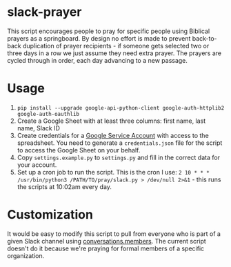 # slack-prayer
This script encourages people to pray for specific people using Biblical prayers as a springboard. By design no effort is made to prevent back-to-back duplication of prayer recipients - if someone gets selected two or three days in a row we just assume they need extra prayer. The prayers are cycled through in order, each day advancing to a new passage.

# Usage
1) `pip install --upgrade google-api-python-client google-auth-httplib2 google-auth-oauthlib`
2) Create a Google Sheet with at least three columns: first name, last name, Slack ID
3) Create credentials for a [Google Service Account](https://developers.google.com/workspace/guides/create-credentials) with access to the spreadsheet. You need to generate a `credentials.json` file for the script to access the Google Sheet on your behalf.
4) Copy `settings.example.py` to `settings.py` and fill in the correct data for your account.
5) Set up a cron job to run the script. This is the cron I use: `2 10 * * * /usr/bin/python3 /PATH/TO/pray/slack.py > /dev/null 2>&1` - this runs the scripts at 10:02am every day.

# Customization
It would be easy to modify this script to pull from everyone who is part of a given Slack channel using [conversations.members](https://api.slack.com/methods/conversations.members). The current script doesn't do it because we're praying for formal members of a specific organization.
